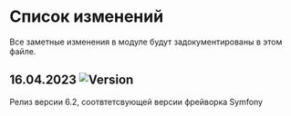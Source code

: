 # Список изменений

Все заметные изменения в модуле будут задокументированы в этом файле.



## 16.04.2023 ![Version](https://img.shields.io/badge/version-v6.2.0-blue)

Релиз версии 6.2, соотвтетсвующей версии фрейворка Symfony



